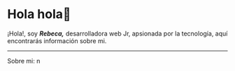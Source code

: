 # Hola hola👋

¡Hola!, soy ***Rebeca,*** desarrolladora web Jr, apsionada por la tecnología, aquí encontrarás información sobre mi.
________

Sobre mi:
  n
<!--
**Bxkx02/Bxkx02** is a ✨ _special_ ✨ repository because its `README.md` (this file) appears on your GitHub profile.

Here are some ideas to get you started:

- 🔭 I’m currently working on ...
- 🌱 I’m currently learning ...
- 👯 I’m looking to collaborate on ...
- 🤔 I’m looking for help with ...
- 💬 Ask me about ...
- 📫 How to reach me: ...
- 😄 Pronouns: ...
- ⚡ Fun fact: ...
-->
